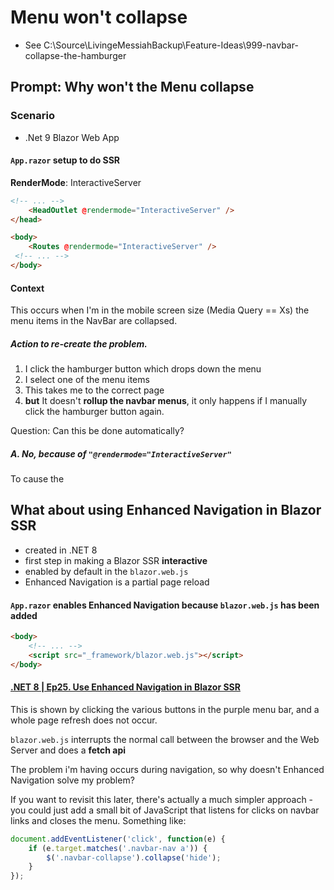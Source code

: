 # Menu won't collapse

- See C:\Source\LivingeMessiahBackup\Feature-Ideas\999-navbar-collapse-the-hamburger

## Prompt: Why won't the Menu collapse

### Scenario

- .Net 9 Blazor Web App

#### `App.razor` setup to do SSR
**RenderMode**: InteractiveServer

```html
<!-- ... -->
	<HeadOutlet @rendermode="InteractiveServer" />
</head>

<body>
	<Routes @rendermode="InteractiveServer" />  
 <!-- ... -->
</body>
```

#### Context
This occurs when I'm in the mobile screen size (Media Query == Xs) the menu items in the NavBar are collapsed. 

##### Action to re-create the problem.
1. I click the hamburger button which drops down the menu
2. I select one of the menu items
3. This takes me to the correct page
4. **but** It doesn't **rollup the navbar menus**, it only happens if I manually click the hamburger button again.

Question: Can this be done automatically?

##### A. No, because of `"@rendermode="InteractiveServer"`
To cause the 

## What about using Enhanced Navigation in Blazor SSR 
- created in .NET 8
- first step in making a Blazor SSR **interactive**
- enabled by default in the `blazor.web.js`
- Enhanced Navigation is a partial page reload


#### `App.razor` enables Enhanced Navigation because `blazor.web.js` has been added 
```html
<body>
	<!-- ... -->
	<script src="_framework/blazor.web.js"></script>
</body>
```

#### [.NET 8 | Ep25. Use Enhanced Navigation in Blazor SSR](https://www.youtube.com/watch?v=x84xVgteU78)
This is shown by clicking the various buttons in the purple menu bar, and a whole page refresh does not occur.

`blazor.web.js` interrupts the normal call between the browser and the Web Server and does a **fetch api**

The problem i'm having occurs during navigation, so why doesn't Enhanced Navigation solve my problem?


If you want to revisit this later, there's actually a much simpler approach - 
you could just add a small bit of JavaScript that listens for clicks on navbar links and closes the menu. 
Something like:

```js
document.addEventListener('click', function(e) {
    if (e.target.matches('.navbar-nav a')) {
        $('.navbar-collapse').collapse('hide');
    }
});
```
